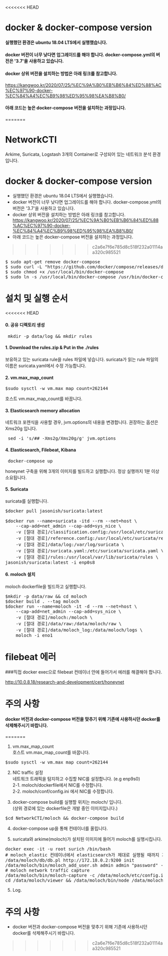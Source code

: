 <<<<<<< HEAD
# docker & docker-compose version
#### 실행했던 환경은 ubuntu 18.04 LTS에서 실행했습니다.
#### docker 버전이 너무 낮다면 업그레이드를 해야 합니다. docker-compose.yml의 버전은 '3.7'을 사용하고 있습니다. 
#### docker 상위 버전을 설치하는 방법은 아래 링크를 참고합니다.
https://kangwoo.kr/2020/07/25/%EC%9A%B0%EB%B6%84%ED%88%AC%EC%97%90-docker-%EC%84%A4%EC%B9%98%ED%95%98%EA%B8%B0/
#### 아래 코드는 높은 docker-compose 버전을 설치하는 과정입니다. 
=======
# NetworkCTI
Arkime, Suricata, Logstash 3개의 Container로 구성되어 있는 네트워크 분석 환경입니다. 

# docker & docker-compose version
* 실행했던 환경은 ubuntu 18.04 LTS에서 실행했습니다.
* docker 버전이 너무 낮다면 업그레이드를 해야 합니다. docker-compose.yml의 버전은 '3.7'을 사용하고 있습니다. 
*  docker 상위 버전을 설치하는 방법은 아래 링크를 참고합니다.
https://kangwoo.kr/2020/07/25/%EC%9A%B0%EB%B6%84%ED%88%AC%EC%97%90-docker-%EC%84%A4%EC%B9%98%ED%95%98%EA%B8%B0/
* 아래 코드는 높은 docker-compose 버전을 설치하는 과정입니다. 
>>>>>>> c2a6e7f6e785d8c518f232a01114aa320c985521
<pre>
$ sudo apt-get remove docker-compose
$ sudo curl -L "https://github.com/docker/compose/releases/download/1.23.2/docker-compose-$(uname -s)-$(uname -m)" -o /usr/local/bin/docker-compose
$ sudo chmod +x /usr/local/bin/docker-compose
$ sudo ln -s /usr/local/bin/docker-compose /usr/bin/docker-compose
</pre>

# 설치 및 실행 순서

<<<<<<< HEAD
#### 0. 공유 디렉토리 생성
<pre> mkdir -p data/log && mkdir rules </pre>

#### 1. Download the rules.zip & Put in the ./rules
보유하고 있는 suricata rule을 rules 파일에 넣습니다. 
suricata가 읽는 rule 파일의 이름은 suricata.yaml에서 수정 가능합니다. 

#### 2. vm.max_map_count
<pre>$sudo sysctl -w vm.max_map_count=262144</pre>
호스트 vm.max_map_count를 바꿉니다.

#### 3. Elasticsearch memory allocation
네트워크 포렌식을 사용할 경우, jvm.options의 내용을 변경합니다.
권장하는 옵션은 Xms20g 입니다. 
<pre> sed -i 's/## -Xms2g/Xms20g/g' jvm.options</pre>

#### 4. Elasticsearch, Filebeat, Kibana
<pre> docker-compose up </pre>
honeynet 구축을 위해 3개의 이미지를 빌드하고 실행합니다.
정상 실행까지 1분 이상 소요됩니다.

#### 5. Suricata
suricata를 실행합니다. 
<pre>
$docker pull jasonish/suricata:latest

$docker run --name=suricata -itd --rm --net=host \
    --cap-add=net_admin --cap-add=sys_nice \
    -v [절대 경로]/classification.config:/usr/local/etc/suricata/classification.config \
    -v [절대 경로]/reference.config:/usr/local/etc/suricata/reference.config \
    -v [절대 경로]/data/log:/var/log/suricata \
    -v [절대 경로]/suricata.yaml:/etc/suricata/suricata.yaml \
    -v [절대 경로]/rules:/usr/local/var/lib/suricata/rules \
jasonish/suricata:latest -i enp0s8 
</pre>

#### 6. moloch 설치 
moloch dockerfile을 빌드하고 실행합니다.
<pre>
$mkdir -p data/raw && cd moloch
$docker build . --tag moloch
$docker run --name=moloch -it -d --rm --net=host \
    --cap-add=net_admin --cap-add=sys_nice \
    -v [절대 경로]/moloch:/moloch \
    -v [절대 경로]/data/raw:/data/moloch/raw \
    -v [절대 경로]/data/moloch_log:/data/moloch/logs \
    moloch -i eno1
</pre>

# filebeat 에러 
###직접 docker exec으로 filebeat 컨테이너 안에 들어가서 에러를 해결해야 합니다. 

http://10.0.8.18/research-and-development/cert/honeynet

# 주의 사항
#### docker 버전과 docker-compose 버전을 맞추기 위해 기존에 사용하시던 docker를 삭제해주시기 바랍니다.
=======
1. vm.max_map_count<br>
호스트 vm.max_map_count를 바꿉니다.
<pre>$sudo sysctl -w vm.max_map_count=262144</pre>


2. NIC traffic 설정 <br>
네트워크 트래픽을 탐지하고 수집할 NIC를 설정합니다. (e.g enp9s0)<br>
2-1. moloch/dockerfile에서 NIC를 수정합니다. <br>
2-2. moloch/conf/config.ini 에서 NIC를 수정합니다. <br>

3. docker-compose build를 실행할 위치는 moloch/ 입니다. <br>
(상위 경로에 있는 dockerfile은 개발 중인 이미지입니다.)<br>
<pre>
$cd NetworkCTI/moloch && docker-compose build
</pre>

4. docker-compose up을 통해 컨테이너를 올립니다.<br>

5. suricata와 arkime(moloch)가 설치된 이미지에 들어가 moloch를 실행시킵니다. <br>
<pre>
docker exec -it -u root surich /bin/bash
# moloch_elastic 컨테이너에서 elasticsearch가 제대로 실행될 때까지 기다려야 합니다. 
/data/moloch/db/db.pl http://172.18.0.2:9200 init
/data/moloch/bin/moloch_add_user.sh admin admin "password" -admin
# moloch network traffic capture
/data/moloch/bin/moloch-capture -c /data/moloch/etc/config.ini >> /data/moloch/logs/capture.log 2>&1 &
cd /data/moloch/viewer && /data/moloch/bin/node /data/moloch/viewer/viewer.js -c /data/moloch/etc/config.ini >> /data/moloch/logs/viewer.log 2>&1 &
</pre>

5. Log. <br>

# 주의 사항
* docker 버전과 docker-compose 버전을 맞추기 위해 기존에 사용하시던 docker를 삭제해주시기 바랍니다.
>>>>>>> c2a6e7f6e785d8c518f232a01114aa320c985521


